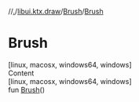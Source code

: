 //[.](../../index.md)/[libui.ktx.draw](../index.md)/[Brush](index.md)/[Brush](-brush.md)



# Brush  
[linux, macosx, windows64, windows]  
Content  
[linux, macosx, windows64, windows]  
fun [Brush](-brush.md)()  



